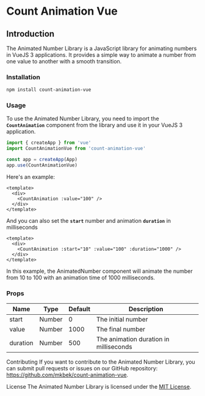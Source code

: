 # Count Animation Vue

## Introduction
The Animated Number Library is a JavaScript library for animating numbers in VueJS 3 applications. It provides a simple way to animate a number from one value to another with a smooth transition.

### Installation
```bash
npm install count-animation-vue
```

### Usage
To use the Animated Number Library, you need to import the **`CountAnimation`** component from the library and use it in your VueJS 3 application.

```js
import { createApp } from 'vue'
import CountAnimationVue from 'count-animation-vue'

const app = createApp(App)
app.use(CountAnimationVue)
```

Here's an example:
``` vue
<template>
  <div>
    <CountAnimation :value="100" />
  </div>
</template>
```

And you can also set the **`start`** number and animation **`duration`** in milliseconds

``` vue
<template>
  <div>
    <CountAnimation :start="10" :value="100" :duration="1000" />
  </div>
</template>
```
In this example, the AnimatedNumber component will animate the number from 10 to 100 with an animation time of 1000 milliseconds.

### Props
| Name     | Type   | Default | Description                            |
|----------|--------|---------|----------------------------------------|
| start    | Number | 0       | The initial number                     |
| value    | Number | 1000    | The final number                       |
| duration | Number | 500     | The animation duration in milliseconds |


Contributing If you want to contribute to the Animated Number Library, you can submit pull requests or issues on our GitHub repository: https://github.com/mkbek/count-animation-vue.

License The Animated Number Library is licensed under the [MIT License](./LICENSE).